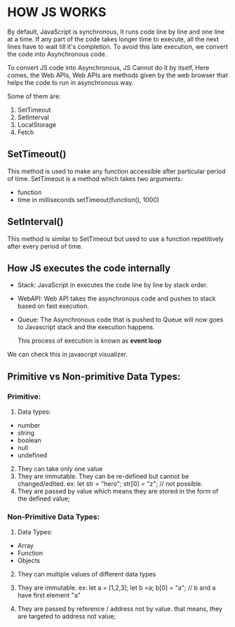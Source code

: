 # HOW JS WORKS

By default, JavaScript is synchronous, It runs code line by line and one line at a time. If any part of the code takes longer time to execute, all the next lines have to wait till it's completion. To avoid this late execution, we convert the code into Asynchronous code.

To convert JS code into Asynchronous, JS Cannot do it by itself, Here comes, the Web APIs, Web APIs are methods given by the web browser that helps the code to run in asynchronous way.

Some of them are:

1. SetTimeout
2. SetInterval
3. LocalStorage
4. Fetch

## SetTimeout()

This method is used to make any function accessible after particular period of time. SetTimeout is a method which takes two arguments:

- function
- time in milliseconds
  setTimeout(function(), 1000)

## SetInterval()

This method is similar to SetTimeout but used to use a function repetitively after every period of time.

## How JS executes the code internally

- Stack:
  JavaScript in executes the code line by line by stack order.
- WebAPI:
  Web API takes the asynchronous code and pushes to stack based on fast execution.
- Queue:
  The Asynchronous code that is pushed to Queue will now goes to
  Javascript stack and the execution happens.

  This process of execution is known as **event loop**

We can check this in javascript visualizer.

## Primitive vs Non-primitive Data Types:

### Primitive:

1. Data types:

- number
- string
- boolean
- null
- undefined

2. They can take only one value
3. They are immutable. They can be re-defined but cannot be changed/edited.
   ex: let str = "hero";
   str[0] = "z"; // not possible.
4. They are passed by value which means they are stored in the form of the defined value;

### Non-Primitive Data Types:

1. Data Types:

- Array
- Function
- Objects

2. They can multiple values of different data types
3. They are immutable.
   ex: let a = [1,2,3];
   let b =a;
   b[0] = "a"; // b and a have first element "a"

4. They are passed by reference / address not by value. that means, they are targeted to address not value;
